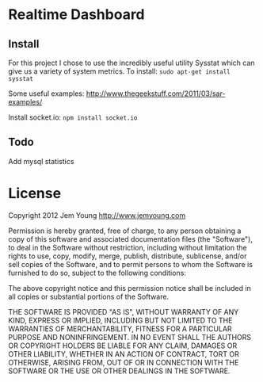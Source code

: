 Realtime Dashboard
=========

Install
---
For this project I chose to use the incredibly useful utility Sysstat which can give us a variety of system metrics. 
To install:
	```sudo apt-get install sysstat```
	
Some useful examples: http://www.thegeekstuff.com/2011/03/sar-examples/

Install socket.io:
```npm install socket.io```


Todo
-----
Add mysql statistics


License
=======
Copyright 2012 Jem Young
http://www.jemyoung.com


Permission is hereby granted, free of charge, to any person obtaining
a copy of this software and associated documentation files (the
"Software"), to deal in the Software without restriction, including
without limitation the rights to use, copy, modify, merge, publish,
distribute, sublicense, and/or sell copies of the Software, and to
permit persons to whom the Software is furnished to do so, subject to
the following conditions:

The above copyright notice and this permission notice shall be
included in all copies or substantial portions of the Software.

THE SOFTWARE IS PROVIDED "AS IS", WITHOUT WARRANTY OF ANY KIND,
EXPRESS OR IMPLIED, INCLUDING BUT NOT LIMITED TO THE WARRANTIES OF
MERCHANTABILITY, FITNESS FOR A PARTICULAR PURPOSE AND
NONINFRINGEMENT. IN NO EVENT SHALL THE AUTHORS OR COPYRIGHT HOLDERS BE
LIABLE FOR ANY CLAIM, DAMAGES OR OTHER LIABILITY, WHETHER IN AN ACTION
OF CONTRACT, TORT OR OTHERWISE, ARISING FROM, OUT OF OR IN CONNECTION
WITH THE SOFTWARE OR THE USE OR OTHER DEALINGS IN THE SOFTWARE.
